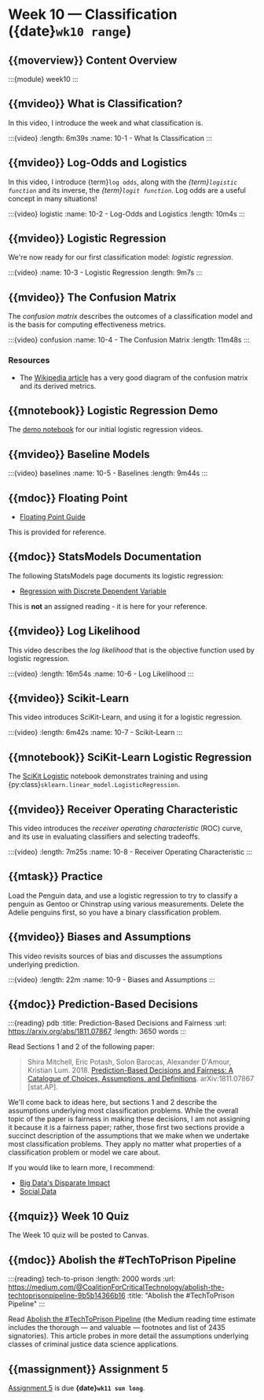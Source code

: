 # Week 10 — Classification ({date}`wk10 range`)

## {{moverview}} Content Overview

:::{module} week10
:::

## {{mvideo}} What is Classification?

In this video, I introduce the week and what classification is.

:::{video}
:length: 6m39s
:name: 10-1 - What Is Classification
:::

## {{mvideo}} Log-Odds and Logistics

In this video, I introduce {term}`log odds`, along with the *{term}`logistic function`* and its inverse, 
the *{term}`logit function`*.
Log odds are a useful concept in many situations!

:::{video} logistic
:name: 10-2 - Log-Odds and Logistics
:length: 10m4s
:::

## {{mvideo}} Logistic Regression

We're now ready for our first classification model: *logistic regression*.

:::{video}
:name: 10-3 - Logistic Regression
:length: 9m7s
:::

## {{mvideo}} The Confusion Matrix

The *confusion matrix* describes the outcomes of a classification model and is the basis for computing effectiveness metrics.

:::{video} confusion
:name: 10-4 - The Confusion Matrix
:length: 11m48s
:::

### Resources

- The [Wikipedia article](https://en.wikipedia.org/wiki/Confusion_matrix) has a very good diagram of the confusion matrix and its derived metrics.

## {{mnotebook}} Logistic Regression Demo

The [demo notebook](../resources/tutorials/LogitRegressionDemo.ipynb) for our initial logistic regression videos.

## {{mvideo}} Baseline Models

:::{video} baselines
:name: 10-5 - Baselines
:length: 9m44s
:::

## {{mdoc}} Floating Point

- [Floating Point Guide](https://floating-point-gui.de/)

This is provided for reference.

## {{mdoc}} StatsModels Documentation

The following StatsModels page documents its logistic regression:

- [Regression with Discrete Dependent Variable](https://www.statsmodels.org/stable/discretemod.html)

This is **not** an assigned reading - it is here for your reference.

## {{mvideo}} Log Likelihood

This video describes the *log likelihood* that is the objective function used by logistic regression.

:::{video}
:length: 16m54s
:name: 10-6 - Log Likelihood
:::

## {{mvideo}} Scikit-Learn

This video introduces SciKit-Learn, and using it for a logistic regression.

:::{video}
:length: 6m42s
:name: 10-7 - Scikit-Learn
:::

## {{mnotebook}} SciKit-Learn Logistic Regression

The [SciKit Logistic](../resources/tutorials/SciKitLogistic.ipynb) notebook demonstrates training and using
{py:class}`sklearn.linear_model.LogisticRegression`.

## {{mvideo}} Receiver Operating Characteristic

This video introduces the *receiver operating characteristic* (ROC) curve, and its use in evaluating classifiers and selecting tradeoffs.

:::{video}
:length: 7m25s
:name: 10-8 - Receiver Operating Characteristic
:::

## {{mtask}} Practice

Load the Penguin data, and use a logistic regression to try to classify a penguin as Gentoo or Chinstrap using various measurements.
Delete the Adelie penguins first, so you have a binary classification problem.

## {{mvideo}} Biases and Assumptions

This video revisits sources of bias and discusses the assumptions underlying prediction.

:::{video}
:length: 22m
:name: 10-9 - Biases and Assumptions
:::

## {{mdoc}} Prediction-Based Decisions

:::{reading} pdb
:title: Prediction-Based Decisions and Fairness
:url: https://arxiv.org/abs/1811.07867
:length: 3650 words
:::

Read Sections 1 and 2 of the following paper:

> Shira Mitchell, Eric Potash, Solon Barocas, Alexander D'Amour, Kristian Lum. 2018.
> [Prediction-Based Decisions and Fairness: A Catalogue of Choices, Assumptions, and Definitions](https://arxiv.org/abs/1811.07867).
> arXiv:1811.07867 [stat.AP].

We'll come back to ideas here, but sections 1 and 2 describe the assumptions underlying most classification problems.
While the overall topic of the paper is fairness in making these decisions, I am not assigning it because it is a fairness paper;
rather, those first two sections provide a succinct description of the assumptions that we make when we undertake most
classification problems.  They apply no matter what properties of a classification problem or model we care about.

If you would like to learn more, I recommend:

- [Big Data's Disparate Impact](http://papers.ssrn.com/abstract=2477899)
- [Social Data](http://dx.doi.org/10.3389/fdata.2019.00013)

## {{mquiz}} Week 10 Quiz

The Week 10 quiz will be posted to Canvas.

## {{mdoc}} Abolish the #TechToPrison Pipeline

:::{reading} tech-to-prison
:length: 2000 words
:url: https://medium.com/@CoalitionForCriticalTechnology/abolish-the-techtoprisonpipeline-9b5b14366b16
:title: "Abolish the #TechToPrison Pipeline"
:::

Read [Abolish the #TechToPrison Pipeline](https://medium.com/@CoalitionForCriticalTechnology/abolish-the-techtoprisonpipeline-9b5b14366b16) (the Medium reading time estimate includes the thorough — and valuable — footnotes and list of 2435 signatories).
This article probes in more detail the assumptions underlying classes of criminal justice data science applications.

## {{massignment}} Assignment 5

[Assignment 5](../../assignments/A5/index.md) is due **{date}`wk11 sun long`**.
